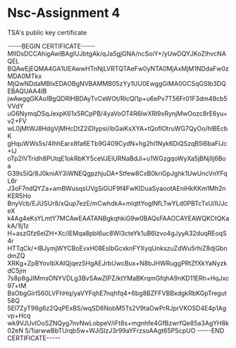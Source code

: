 # Nsc-Assignment 4
TSA's public key certificate

-----BEGIN CERTIFICATE-----
MIIDsDCCAhigAwIBAgIUJbtgAk/qJa5gjGNA/ncSoiY+/yUwDQYJKoZIhvcNAQEL
BQAwEjEQMA4GA1UEAwwHTnNjLVRTQTAeFw0yNTA0MjAxMjM1NDdaFw0zMDA0MTkx
MjQwNDdaMBIxEDAOBgNVBAMMB05zYy1UU0EwggGiMA0GCSqGSIb3DQEBAQUAA4IB
jwAwggGKAoIBgQDRlHBDAyTvCeWOt/RIcQI1p+u6ePv7T56Fr01F3dm49cb5VVdY
uG6NymqDSqJexpK61x5RCpPB/4yaVoOT4R6lwXRl9xRynjMwOozc8rE6yu+v2+FV
wL0jMtWJ8HdgVjMHcDtZ2iDIypsi/ibGaiKsXYA+tQoflOtruWG7QyOo/hlBEcbK
gHquWWs5s/4IhhEarx8fa6ETb9G409CydN+hg2hi1Nyk6DiQSzqB5l6baFlJc+IJ
oTp2IVTridh8PUtqE1okRbKY5ceVJEiURNaBdJi+u1WGzgqoWyXa5jBNjlIj6Boa
G39s5iQ/8J0kniAY3iWNEQgpzhjuDA+Stfew8CxB0kriGpJghk1UwUncVnYFqL6r
J3oF7ndQYZa+amBWusqsUVgSiGUF9f4FwKIDuaSyaootAEniHkKKm1Mh2nKER5Ho
BnyVcb/EJUSUr8/xQup7ezE/mCwhdkA+mlqttYoglNfLTwYLd0PBTcTxU/IUJceX
k4Ag4eKsYLmtY7MCAwEAATANBgkqhkiG9w0BAQsFAAOCAYEAWQKCtQKakA/1lj1z
H+aszGfz6elZH+Xc/iEMqa8pbl6uc8WI3cteYk1uB6lzvo4gJyyA32duqREoqS4r
HTTqCk/+IBJymjWYCBoEvxH08EslbGcxknFYXyqUnkszuZdWu5rhiZ8djGbndmZQ
XRKg+ZpBYovlbXAIQjqez5HgAEJrbUwcBux+N8bJHWRuggPRtZfXkYaNyzkdC5jm
7s8p8gJIMmsONYVDLg3BvSAwZIPZ/ktYMaBKrqmGfqhA9nKD11ERh+HqJxc97+tM
BsObgGirI560LVFhHq/yaVYFqhE7nqhfq4+6bg8BZFFVBBxdgkRbKGpTregut58Q
5El7ZyT98g6z2QqPExBS/wqSD6NobM5Ts2V9taOwPrRJprVKOSD4E4p1Agvp+Hcq
wk9VJUvIOoSZNQyg7nvNwLobpeV/iFt8s+mgnhfe4GfBzwrfQe85a3AgYH8k02eN
5/1iarwwBbTUrqb5w+WJiSIzJ3r99aYFrzsoAAgt65PScpUO
-----END CERTIFICATE-----
